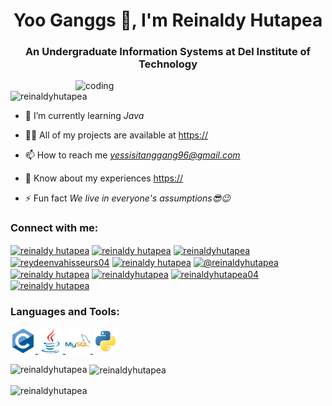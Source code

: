 <h1 align="center">Yoo Ganggs 👋, I'm Reinaldy Hutapea</h1>
<h3 align="center">An Undergraduate Information Systems at Del Institute of Technology</h3>

<img align="right" alt="coding" width="400" src ="[[https://www.google.co.id/imgres?imgurl=https%3A%2F%2Fmiro.medium.com%2Fv2%2Fresize%3Afit%3A564%2F1*Erk4NawQOHkf4wSN7JmB_A.jpeg&tbnid=N2dfvXpfLAw_iM&vet=12ahUKEwiRq5nblL2FAxUjqmMGHbuTC7gQMyg8egUIARDlAQ..i&imgrefurl=https%3A%2F%2Fbootcamp.uxdesign.cc%2Fhow-to-design-an-attractive-github-profile-readme-3618d6c53783&docid=H_FhIbdHHPjUbM&w=564&h=564&q=github%20animated&ved=2ahUKEwiRq5nblL2FAxUjqmMGHbuTC7gQMyg8egUIARDlAQ](https://encrypted-tbn0.gstatic.com/images?q=tbn:ANd9GcTyDA3yY1oIEEJPv8z44G-DCFPXSXdS01Wl0A&usqp=CAU)](https://encrypted-tbn0.gstatic.com/images?q=tbn:ANd9GcQ0Gdohwf4JTEdovm7p3A_mBW51Yy9FnFKVXg&usqp=CAU)">

<p align="left"> <img src="https://komarev.com/ghpvc/?username=reinaldyhutapea&label=Profile%20views&color=0e75b6&style=flat" alt="reinaldyhutapea" /> </p>

- 🌱 I’m currently learning *Java*

- 👨‍💻 All of my projects are available at [https://](https://)

- 📫 How to reach me *yessisitanggang96@gmail.com*

- 📄 Know about my experiences [https://](https://)

- ⚡ Fun fact *We live in everyone's assumptions😎😉*

<h3 align="left">Connect with me:</h3>
<p align="left">
<a href="https://linkedin.com/in/reinaldy hutapea" target="blank"><img align="center" src="https://raw.githubusercontent.com/rahuldkjain/github-profile-readme-generator/master/src/images/icons/Social/linked-in-alt.svg" alt="reinaldy hutapea" height="30" width="40" /></a>
<a href="https://stackoverflow.com/users/reinaldy hutapea" target="blank"><img align="center" src="https://raw.githubusercontent.com/rahuldkjain/github-profile-readme-generator/master/src/images/icons/Social/stack-overflow.svg" alt="reinaldy hutapea" height="30" width="40" /></a>
<a href="https://kaggle.com/reinaldyhutapea" target="blank"><img align="center" src="https://raw.githubusercontent.com/rahuldkjain/github-profile-readme-generator/master/src/images/icons/Social/kaggle.svg" alt="reinaldyhutapea" height="30" width="40" /></a>
<a href="https://instagram.com/reydeenvahisseurs04" target="blank"><img align="center" src="https://raw.githubusercontent.com/rahuldkjain/github-profile-readme-generator/master/src/images/icons/Social/instagram.svg" alt="reydeenvahisseurs04" height="30" width="40" /></a>
<a href="https://dribbble.com/reinaldy hutapea" target="blank"><img align="center" src="https://raw.githubusercontent.com/rahuldkjain/github-profile-readme-generator/master/src/images/icons/Social/dribbble.svg" alt="reinaldy hutapea" height="30" width="40" /></a>
<a href="https://medium.com/@reinaldyhutapea" target="blank"><img align="center" src="https://raw.githubusercontent.com/rahuldkjain/github-profile-readme-generator/master/src/images/icons/Social/medium.svg" alt="@reinaldyhutapea" height="30" width="40" /></a>
<a href="https://www.youtube.com/c/reinaldy hutapea" target="blank"><img align="center" src="https://raw.githubusercontent.com/rahuldkjain/github-profile-readme-generator/master/src/images/icons/Social/youtube.svg" alt="reinaldy hutapea" height="30" width="40" /></a>
<a href="https://www.hackerrank.com/reinaldyhutapea" target="blank"><img align="center" src="https://raw.githubusercontent.com/rahuldkjain/github-profile-readme-generator/master/src/images/icons/Social/hackerrank.svg" alt="reinaldyhutapea" height="30" width="40" /></a>
<a href="https://www.leetcode.com/reinaldyhutapea04" target="blank"><img align="center" src="https://raw.githubusercontent.com/rahuldkjain/github-profile-readme-generator/master/src/images/icons/Social/leet-code.svg" alt="reinaldyhutapea04" height="30" width="40" /></a>
<a href="https://www.hackerearth.com/reinaldy hutapea" target="blank"><img align="center" src="https://raw.githubusercontent.com/rahuldkjain/github-profile-readme-generator/master/src/images/icons/Social/hackerearth.svg" alt="reinaldy hutapea" height="30" width="40" /></a>
</p>

<h3 align="left">Languages and Tools:</h3>
<p align="left"> <a href="https://www.cprogramming.com/" target="_blank" rel="noreferrer"> <img src="https://raw.githubusercontent.com/devicons/devicon/master/icons/c/c-original.svg" alt="c" width="40" height="40"/> </a> <a href="https://www.java.com" target="_blank" rel="noreferrer"> <img src="https://raw.githubusercontent.com/devicons/devicon/master/icons/java/java-original.svg" alt="java" width="40" height="40"/> </a> <a href="https://www.mysql.com/" target="_blank" rel="noreferrer"> <img src="https://raw.githubusercontent.com/devicons/devicon/master/icons/mysql/mysql-original-wordmark.svg" alt="mysql" width="40" height="40"/> </a> <a href="https://www.python.org" target="_blank" rel="noreferrer"> <img src="https://raw.githubusercontent.com/devicons/devicon/master/icons/python/python-original.svg" alt="python" width="40" height="40"/> </a> </p>

<p><img align="left" src="https://github-readme-stats.vercel.app/api/top-langs?username=reinaldyhutapea&show_icons=true&locale=en&layout=compact" alt="reinaldyhutapea" /></p>

<p>&nbsp;<img align="center" src="https://github-readme-stats.vercel.app/api?username=reinaldyhutapea&show_icons=true&locale=en" alt="reinaldyhutapea" /></p>

<p><img align="center" src="https://github-readme-streak-stats.herokuapp.com/?user=reinaldyhutapea&" alt="reinaldyhutapea" /></p>

